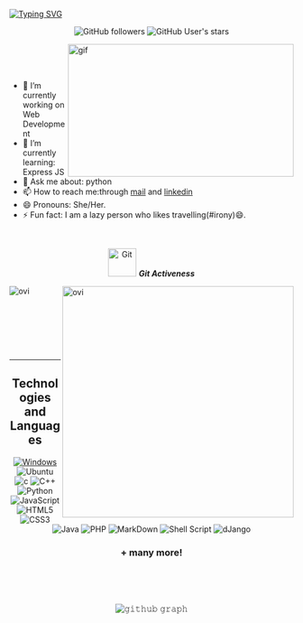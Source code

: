 [![Typing SVG](https://readme-typing-svg.herokuapp.com/?lines=I'm+Anunaya;I'm+an+AI+enthusiastist!&center=true&font=Architects+Daughter&size=40&width=1200)](https://git.io/typing-svg)

<p align=center>
 <img alt="GitHub followers" src="https://img.shields.io/github/followers/Anunaya07?color=g&logo=github&style=for-the-badge">
 <!-- <img src="https://gpvc.arturio.dev/AKSHATNEMA" alt="profile views"> -->
  <img alt="GitHub User's stars" src="https://img.shields.io/github/stars/Anunaya07?affiliations=OWNER&color=B&logo=github&style=for-the-badge">
  
</p>
<!-- https://camo.githubusercontent.com/992babdffd8c74a1502de375fbdf7e4d54773242/68747470733a2f2f6d656469612e67697068792e636f6d2f6d656469612f53576f536b4e36447854737a71494b4571762f67697068792e676966 -->
<img src="gif.gif" width="400px" height="235px" alt=gif align="right"> 
<br />
<br>
<br>

  - 🔭 I’m currently working on Web Development
  - 🌱 I’m currently learning: Express JS
  - 💬 Ask me about: python
  - 📫 How to reach me:through [mail](mailto:20BCS001@iiitdmj.ac.in) and [linkedin](https://www.linkedin.com/in/anunaya-a-a01b56202/)
  - 😄 Pronouns: She/Her.
  - ⚡ Fun fact: I am a lazy person who likes travelling(#irony)😄.

<br />

<!-- <br />
<br />
<br>
<img src="https://camo.githubusercontent.com/992babdffd8c74a1502de375fbdf7e4d54773242/68747470733a2f2f6d656469612e67697068792e636f6d2f6d656469612f53576f536b4e36447854737a71494b4571762f67697068792e676966" width="400px" alt=gif align="right"> 
<br />

-🔭 I’m currently working on Web Development
-🌱 I’m currently learning: Express JS
-💬 Ask me about: python
-📫 How to reach me:through [gmail](mailto:20BCS001@iiitdmj.ac.in) and [linkedin](https://www.linkedin.com/in/anunaya-a-a01b56202/)
-😄 Pronouns: She/Her.
-⚡ Fun fact: I am a lazy person who likes travelling(#irony)😄.

<br />
<br />
<br />
<br /> -->


<p align="center">
 <img src="https://media.giphy.com/media/W5eoZHPpUx9sapR0eu/giphy.gif" width="50px" alt="Git"/>&nbsp;<i><b>Git Activeness</b></i></p>
 
<p><img align="left" src="https://github-readme-stats.vercel.app/api/top-langs?username=Anunaya07&show_icons=true&locale=en&layout=compact&theme=gruvbox" alt="ovi" /></p>
<p>&nbsp;<img align="right" src="https://github-readme-stats.vercel.app/api?username=Anunaya07&show_icons=true&locale=en&theme=gruvbox" alt="ovi" width="410" /></p>
<br><br><br><br><br>

<hr>

<h2 align="center">
Technologies and Languages </h2>
<div align="center">

[![Windows](https://img.shields.io/badge/Windows-0078D6?style=flat-square&logoColor=white)]()
![Ubuntu](https://img.shields.io/badge/Ubuntu-E95420?style=flat-square&logo=ubuntu&logoColor=white)
![c](https://img.shields.io/badge/C-00599C?style=flat-square&logo=c&logoColor=white)
![C++](https://img.shields.io/badge/-C++-007ACC?style=flat-square&logo=cplusplus&logoColor=white)
![Python](https://img.shields.io/badge/Python-14354C?style=flat-square&logo=python&logoColor=white)
![JavaScript](https://img.shields.io/badge/-JavaScript-black?style=flat-square&logo=javascript)
![HTML5](https://img.shields.io/badge/HTML5-E34F26?style=flat-square&logo=html5&logoColor=white)
![CSS3](https://img.shields.io/badge/CSS3-1572B6?style=flat-square&logo=css3&logoColor=white)
![Java](https://img.shields.io/badge/-Java-007396?style=flat-square&logo=java)
![PHP](https://img.shields.io/badge/PHP-777BB4?style=flat-square&logo=php&logoColor=white)
![MarkDown](https://img.shields.io/badge/Markdown-000000?style=flat-square&logo=markdown&logoColor=white)
![Shell Script](https://img.shields.io/badge/Shell_Script-121011?style=flat-square&logo=gnu-bash&logoColor=white)
![dJango](https://img.shields.io/badge/Django-092E20?style=flat-square&logo=django&logoColor=white)
<div>
<h3> + many more! </h3>
<br>
<br>
<br>


![𝚐𝚒𝚝𝚑𝚞𝚋 𝚐𝚛𝚊𝚙𝚑](https://activity-graph.herokuapp.com/graph?username=Anunaya07&theme=gruvbox&hide_border=true&area=true)
